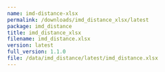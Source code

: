 ```yaml
---
name: imd-distance-xlsx
permalink: /downloads/imd_distance_xlsx/latest
package: imd_distance
title: imd_distance_xlsx
filename: imd_distance.xlsx
version: latest
full_version: 1.1.0
file: /data/imd_distance/latest/imd_distance.xlsx
---
```

